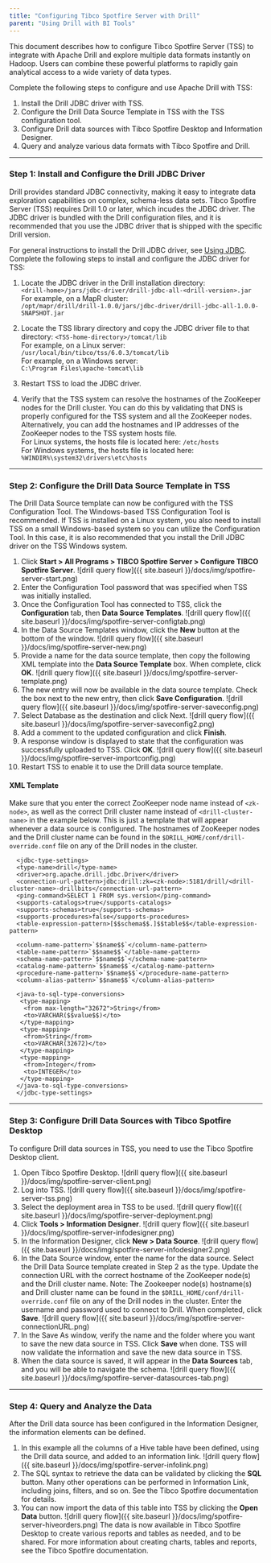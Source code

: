 ```yaml
---
title: "Configuring Tibco Spotfire Server with Drill"
parent: "Using Drill with BI Tools"
---
```


This document describes how to configure Tibco Spotfire Server (TSS) to integrate with Apache Drill and explore multiple data formats instantly on Hadoop. Users can combine these powerful platforms to rapidly gain analytical access to a wide variety of data types. 

Complete the following steps to configure and use Apache Drill with TSS: 

1. Install the Drill JDBC driver with TSS.
2. Configure the Drill Data Source Template in TSS with the TSS configuration tool.
3. Configure Drill data sources with Tibco Spotfire Desktop and Information Designer.
4. Query and analyze various data formats with Tibco Spotfire and Drill.

----------

### Step 1: Install and Configure the Drill JDBC Driver 

Drill provides standard JDBC connectivity, making it easy to integrate data exploration capabilities on complex, schema-less data sets. Tibco Spotfire Server (TSS) requires Drill 1.0 or later, which incudes the JDBC driver. The JDBC driver is bundled with the Drill configuration files, and it is recommended that you use the JDBC driver that is shipped with the specific Drill version.

For general instructions to install the Drill JDBC driver, see [Using JDBC]({{site.baseurl}}/docs/using-jdbc/).
Complete the following steps to install and configure the JDBC driver for TSS:

1. Locate the JDBC driver in the Drill installation directory:  
   `<drill-home>/jars/jdbc-driver/drill-jdbc-all-<drill-version>.jar`  
   For example, on a MapR cluster:  
   `/opt/mapr/drill/drill-1.0.0/jars/jdbc-driver/drill-jdbc-all-1.0.0-SNAPSHOT.jar`

2. Locate the TSS library directory and copy the JDBC driver file to that directory: 
   `<TSS-home-directory>/tomcat/lib`  
   For example, on a Linux server:  
   `/usr/local/bin/tibco/tss/6.0.3/tomcat/lib`  
   For example, on a Windows server:  
   `C:\Program Files\apache-tomcat\lib`

3. Restart TSS to load the JDBC driver.
4. Verify that the TSS system can resolve the hostnames of the ZooKeeper nodes for the Drill cluster. You can do this by validating that DNS is properly configured for the TSS system and all the ZooKeeper nodes. Alternatively, you can add the hostnames and IP addresses of the ZooKeeper nodes to the TSS system hosts file.  
   For Linux systems, the hosts file is located here: 
   `/etc/hosts`  
   For Windows systems, the hosts file is located here: 
   `%WINDIR%\system32\drivers\etc\hosts`

----------

### Step 2: Configure the Drill Data Source Template in TSS

The Drill Data Source template can now be configured with the TSS Configuration Tool. The Windows-based TSS Configuration Tool is recommended. If TSS is installed on a Linux system, you also need to install TSS on a small Windows-based system so you can utilize the Configuration Tool. In this case, it is also recommended that you install the Drill JDBC driver on the TSS Windows system.

1. Click **Start > All Programs > TIBCO Spotfire Server > Configure TIBCO Spotfire Server**. ![drill query flow]({{ site.baseurl }}/docs/img/spotfire-server-start.png)
2. Enter the Configuration Tool password that was specified when TSS was initially installed.
3. Once the Configuration Tool has connected to TSS, click the **Configuration** tab, then **Data Source Templates**. ![drill query flow]({{ site.baseurl }}/docs/img/spotfire-server-configtab.png)
4. In the Data Source Templates window, click the **New** button at the bottom of the window. ![drill query flow]({{ site.baseurl }}/docs/img/spotfire-server-new.png)
5. Provide a name for the data source template, then copy the following XML template into the **Data Source Template** box. When complete, click **OK**. ![drill query flow]({{ site.baseurl }}/docs/img/spotfire-server-template.png)
6. The new entry will now be available in the data source template. Check the box next to the new entry, then click **Save Configuration**. ![drill query flow]({{ site.baseurl }}/docs/img/spotfire-server-saveconfig.png)
7. Select Database as the destination and click Next. ![drill query flow]({{ site.baseurl }}/docs/img/spotfire-server-saveconfig2.png) 
8. Add a comment to the updated configuration and click **Finish**. 
9. A response window is displayed to state that the configuration was successfully uploaded to TSS. Click **OK**. ![drill query flow]({{ site.baseurl }}/docs/img/spotfire-server-importconfig.png)
10. Restart TSS to enable it to use the Drill data source template.
   
#### XML Template

Make sure that you enter the correct ZooKeeper node name instead of `<zk-node>`, as well as the correct Drill cluster name instead of `<drill-cluster-name>` in the example below. This is just a template that will appear whenever a data source is configured. The hostnames of ZooKeeper nodes and the Drill cluster name can be found in the `$DRILL_HOME/conf/drill-override.conf` file on any of the Drill nodes in the cluster.
     
      <jdbc-type-settings>
      <type-name>drill</type-name>
      <driver>org.apache.drill.jdbc.Driver</driver> 
      <connection-url-pattern>jdbc:drill:zk=<zk-node>:5181/drill/<drill-cluster-name>-drillbits</connection-url-pattern> 
      <ping-command>SELECT 1 FROM sys.version</ping-command>
      <supports-catalogs>true</supports-catalogs>
      <supports-schemas>true</supports-schemas>
      <supports-procedures>false</supports-procedures>
      <table-expression-pattern>[$$schema$$.]$$table$$</table-expression-pattern>
   
      <column-name-pattern>`$$name$$`</column-name-pattern>
      <table-name-pattern>`$$name$$`</table-name-pattern>
      <schema-name-pattern>`$$name$$`</schema-name-pattern>
      <catalog-name-pattern>`$$name$$`</catalog-name-pattern>
      <procedure-name-pattern>`$$name$$`</procedure-name-pattern>
      <column-alias-pattern>`$$name$$`</column-alias-pattern>

      <java-to-sql-type-conversions>
       <type-mapping>
        <from max-length="32672">String</from>
        <to>VARCHAR($$value$$)</to>
       </type-mapping>
       <type-mapping>
        <from>String</from>
        <to>VARCHAR(32672)</to>
       </type-mapping>
       <type-mapping>
        <from>Integer</from>
        <to>INTEGER</to>
       </type-mapping>
      </java-to-sql-type-conversions>
      </jdbc-type-settings>


----------

### Step 3: Configure Drill Data Sources with Tibco Spotfire Desktop 

To configure Drill data sources in TSS, you need to use the Tibco Spotfire Desktop client.

1. Open Tibco Spotfire Desktop. ![drill query flow]({{ site.baseurl }}/docs/img/spotfire-server-client.png)
2. Log into TSS. ![drill query flow]({{ site.baseurl }}/docs/img/spotfire-server-tss.png)
3. Select the deployment area in TSS to be used. ![drill query flow]({{ site.baseurl }}/docs/img/spotfire-server-deployment.png)
4. Click **Tools > Information Designer**. ![drill query flow]({{ site.baseurl }}/docs/img/spotfire-server-infodesigner.png)
5. In the Information Designer, click **New > Data Source**. ![drill query flow]({{ site.baseurl }}/docs/img/spotfire-server-infodesigner2.png)
6. In the Data Source window, enter the name for the data source. Select the Drill Data Source template created in Step 2 as the type. Update the connection URL with the correct hostname of the ZooKeeper node(s) and the Drill cluster name. Note: The Zookeeper node(s) hostname(s) and Drill cluster name can be found in the `$DRILL_HOME/conf/drill-override.conf` file on any of the Drill nodes in the cluster. Enter the username and password used to connect to Drill. When completed, click **Save**. ![drill query flow]({{ site.baseurl }}/docs/img/spotfire-server-connectionURL.png)
7. In the Save As window, verify the name and the folder where you want to save the new data source in TSS. Click **Save** when done. TSS will now validate the information and save the new data source in TSS.
8. When the data source is saved, it will appear in the **Data Sources** tab, and you will be able to navigate the schema. ![drill query flow]({{ site.baseurl }}/docs/img/spotfire-server-datasources-tab.png)

----------

### Step 4: Query and Analyze the Data

After the Drill data source has been configured in the Information Designer, the information elements can be defined. 

1.  In this example all the columns of a Hive table have been defined, using the Drill data source, and added to an information link. ![drill query flow]({{ site.baseurl }}/docs/img/spotfire-server-infolink.png)
2.  The SQL syntax to retrieve the data can be validated by clicking the **SQL** button. Many other operations can be performed in Information Link,  including joins, filters, and so on. See the Tibco Spotfire documentation for details.
3.  You can now import the data of this table into TSS by clicking the **Open Data** button. ![drill query flow]({{ site.baseurl }}/docs/img/spotfire-server-hiveorders.png)
The data is now available in Tibco Spotfire Desktop to create various reports and tables as needed, and to be shared. For more information about creating charts, tables and reports, see the Tibco Spotfire documentation.